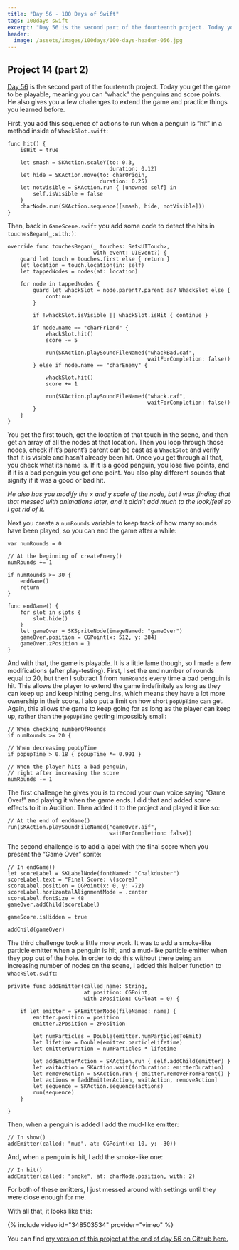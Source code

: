```yaml
---
title: "Day 56 - 100 Days of Swift"
tags: 100days swift
excerpt: "Day 56 is the second part of the fourteenth project. Today you get the game to be playable, meaning you can “whack” the penguins and score points. He also gives you a few challenges to extend the game and practice things you learned before."
header:
  image: /assets/images/100days/100-days-header-056.jpg
---
```

## Project 14 (part 2)
[Day 56](https://www.hackingwithswift.com/100/56) is the second part of the fourteenth project. Today you get the game to be playable, meaning you can “whack” the penguins and score points. He also gives you a few challenges to extend the game and practice things you learned before.

First, you add this sequence of actions to run when a penguin is “hit” in a method inside of `WhackSlot.swift`:
```
func hit() {
    isHit = true

    let smash = SKAction.scaleY(to: 0.3,
                                duration: 0.12)
    let hide = SKAction.move(to: charOrigin,
                             duration: 0.25)
    let notVisible = SKAction.run { [unowned self] in
        self.isVisible = false
    }
    charNode.run(SKAction.sequence([smash, hide, notVisible]))
}
```

Then, back in `GameScene.swift` you add some code to detect the hits in `touchesBegan(_:with:)`:
```
override func touchesBegan(_ touches: Set<UITouch>,
                           with event: UIEvent?) {
    guard let touch = touches.first else { return }
    let location = touch.location(in: self)
    let tappedNodes = nodes(at: location)

    for node in tappedNodes {
        guard let whackSlot = node.parent?.parent as? WhackSlot else {
            continue
        }

        if !whackSlot.isVisible || whackSlot.isHit { continue }

        if node.name == "charFriend" {
            whackSlot.hit()
            score -= 5

            run(SKAction.playSoundFileNamed("whackBad.caf",
                                            waitForCompletion: false))
        } else if node.name == "charEnemy" {

            whackSlot.hit()
            score += 1

            run(SKAction.playSoundFileNamed("whack.caf",
                                            waitForCompletion: false))
        }
    }
}
```

You get the first touch, get the location of that touch in the scene, and then get an array of all the nodes at that location. Then you loop through those nodes, check if it’s parent’s parent can be cast as a `WhackSlot` and verify that it is visible and hasn’t already been hit. Once you get through all that, you check what its name is. If it is a good penguin, you lose five points, and if it is a bad penguin you get one point. You also play different sounds that signify if it was a good or bad hit.

*He also has you modify the x and y scale of the node, but I was finding that that messed with animations later, and it didn’t add much to the look/feel so I got rid of it.*

Next you create a `numRounds` variable to keep track of how many rounds have been played, so you can end the game after a while:
```
var numRounds = 0

// At the beginning of createEnemy()
numRounds += 1

if numRounds >= 30 {
    endGame()
    return
}

func endGame() {
    for slot in slots {
        slot.hide()
    }
    let gameOver = SKSpriteNode(imageNamed: "gameOver")
    gameOver.position = CGPoint(x: 512, y: 384)
    gameOver.zPosition = 1
}
```

And with that, the game is playable. It is a little lame though, so I made a few modifications (after play-testing). First, I set the end number of rounds equal to 20, but then I subtract 1 from `numRounds` every time a bad penguin is hit. This allows the player to extend the game indefinitely as long as they can keep up and keep hitting penguins, which means they have a lot more ownership in their score. I also put a limit on how short `popUpTime` can get. Again, this allows the game to keep going for as long as the player can keep up, rather than the `popUpTime` getting impossibly small:
```
// When checking numberOfRounds
if numRounds >= 20 {

// When decreasing popUpTime
if popupTime > 0.18 { popupTime *= 0.991 }

// When the player hits a bad penguin,
// right after increasing the score
numRounds -= 1
```

The first challenge he gives you is to record your own voice saying “Game Over!” and playing it when the game ends. I did that and added some effects to it in Audition. Then added it to the project and played it like so:
```
// At the end of endGame()
run(SKAction.playSoundFileNamed("gameOver.aif",
                                waitForCompletion: false))
```

The second challenge is to add a label with the final score when you present the “Game Over” sprite:
```
// In endGame()
let scoreLabel = SKLabelNode(fontNamed: "Chalkduster")
scoreLabel.text = "Final Score: \(score)"
scoreLabel.position = CGPoint(x: 0, y: -72)
scoreLabel.horizontalAlignmentMode = .center
scoreLabel.fontSize = 48
gameOver.addChild(scoreLabel)

gameScore.isHidden = true

addChild(gameOver)
```

The third challenge took a little more work. It was to add a smoke-like particle emitter when a penguin is hit, and a mud-like particle emitter when they pop out of the hole. In order to do this without there being an increasing number of nodes on the scene, I added this helper function to `WhackSlot.swift`:
```
private func addEmitter(called name: String,
                        at position: CGPoint,
                        with zPosition: CGFloat = 0) {

    if let emitter = SKEmitterNode(fileNamed: name) {
        emitter.position = position
        emitter.zPosition = zPosition

        let numParticles = Double(emitter.numParticlesToEmit)
        let lifetime = Double(emitter.particleLifetime)
        let emitterDuration = numParticles * lifetime

        let addEmitterAction = SKAction.run { self.addChild(emitter) }
        let waitAction = SKAction.wait(forDuration: emitterDuration)
        let removeAction = SKAction.run { emitter.removeFromParent() }
        let actions = [addEmitterAction, waitAction, removeAction]
        let sequence = SKAction.sequence(actions)
        run(sequence)
    }

}
```

Then, when a penguin is added I add the mud-like emitter:
```
// In show()
addEmitter(called: "mud", at: CGPoint(x: 10, y: -30))
```

And, when a penguin is hit, I add the smoke-like one:
```
// In hit()
addEmitter(called: "smoke", at: charNode.position, with: 2)
```

For both of these emitters, I just messed around with settings until they were close enough for me.

With all that, it looks like this:

{% include video id="348503534" provider="vimeo" %}

You can find [my version of this project at the end of day 56 on Github here.](https://github.com/dillon-mce/100-days-swift-projects/tree/f59379766c25800f3f096e97d19fe970de58aa23/Project14)
